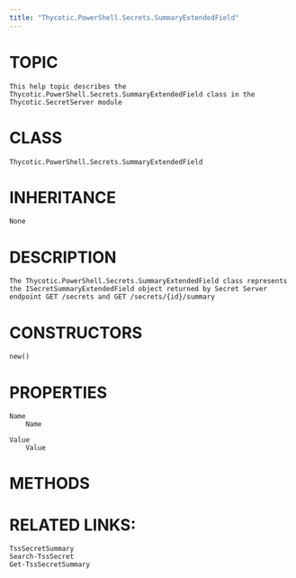 ```yaml
---
title: "Thycotic.PowerShell.Secrets.SummaryExtendedField"
---
```


# TOPIC
    This help topic describes the Thycotic.PowerShell.Secrets.SummaryExtendedField class in the Thycotic.SecretServer module

# CLASS
    Thycotic.PowerShell.Secrets.SummaryExtendedField

# INHERITANCE
    None

# DESCRIPTION
    The Thycotic.PowerShell.Secrets.SummaryExtendedField class represents the ISecretSummaryExtendedField object returned by Secret Server endpoint GET /secrets and GET /secrets/{id}/summary

# CONSTRUCTORS
    new()

# PROPERTIES
    Name
        Name

    Value
        Value

# METHODS

# RELATED LINKS:
    TssSecretSummary
    Search-TssSecret
    Get-TssSecretSummary